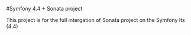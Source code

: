#Symfony 4.4 + Sonata project

This project is for the full intergation of Sonata project on the Symfony lts (4.4)